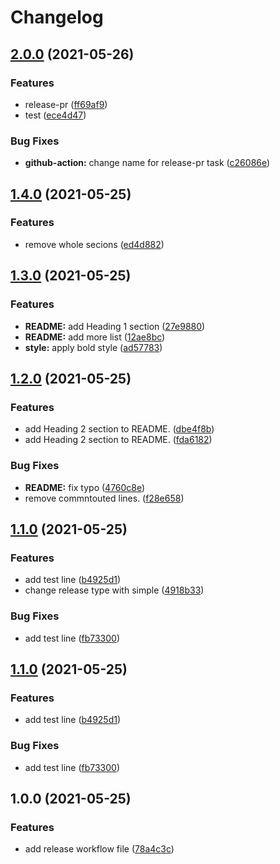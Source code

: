 # Changelog

## [2.0.0](https://www.github.com/htsh-tsyk/releaseactiontest/compare/v1.4.0...v2.0.0) (2021-05-26)


### Features

* release-pr ([ff69af9](https://www.github.com/htsh-tsyk/releaseactiontest/commit/ff69af9f07bb823436bba333d3f50b692f609f90))
* test ([ece4d47](https://www.github.com/htsh-tsyk/releaseactiontest/commit/ece4d473968eef28693eb4eb93cb6ac20b72b715))


### Bug Fixes

* **github-action:** change name for release-pr task ([c26086e](https://www.github.com/htsh-tsyk/releaseactiontest/commit/c26086e273a99013dad7f4b7549ea8f1674d25c9))

## [1.4.0](https://www.github.com/htsh-tsyk/releaseactiontest/compare/v1.3.0...v1.4.0) (2021-05-25)


### Features

* remove whole secions ([ed4d882](https://www.github.com/htsh-tsyk/releaseactiontest/commit/ed4d882b253178025857616f673eff0aab68e329))

## [1.3.0](https://www.github.com/htsh-tsyk/releaseactiontest/compare/v1.2.0...v1.3.0) (2021-05-25)


### Features

* **README:** add Heading 1 section ([27e9880](https://www.github.com/htsh-tsyk/releaseactiontest/commit/27e98801fdec6cbc23fee61b4eddada29c4faae3))
* **README:** add more list ([12ae8bc](https://www.github.com/htsh-tsyk/releaseactiontest/commit/12ae8bcc9a06beafcdb6878a7fbb20ddeb822a12))
* **style:** apply bold style ([ad57783](https://www.github.com/htsh-tsyk/releaseactiontest/commit/ad57783f4f92bbb31f8d5100423509d69f7d3ed4))

## [1.2.0](https://www.github.com/htsh-tsyk/releaseactiontest/compare/v1.1.0...v1.2.0) (2021-05-25)


### Features

* add Heading 2 section to README. ([dbe4f8b](https://www.github.com/htsh-tsyk/releaseactiontest/commit/dbe4f8bbe99e8a7d14f7d98d1762182518a7dd04))
* add Heading 2 section to README. ([fda6182](https://www.github.com/htsh-tsyk/releaseactiontest/commit/fda6182f9584896fe1ded0f6e18bd0a3f8958c02))


### Bug Fixes

* **README:** fix typo ([4760c8e](https://www.github.com/htsh-tsyk/releaseactiontest/commit/4760c8e2da13282db4e3676609e69fd0b6db7e8f))
* remove commntouted lines. ([f28e658](https://www.github.com/htsh-tsyk/releaseactiontest/commit/f28e658749fa8d3b5bb21aff4907064daf3a32e1))

## [1.1.0](https://www.github.com/htsh-tsyk/releaseactiontest/compare/v1.0.0...v1.1.0) (2021-05-25)


### Features

* add test line ([b4925d1](https://www.github.com/htsh-tsyk/releaseactiontest/commit/b4925d196fd42695ac3f7d8961b2c3569a174363))
* change release type with simple ([4918b33](https://www.github.com/htsh-tsyk/releaseactiontest/commit/4918b33eeb54b2ef44230bb3be76cb698cee4942))


### Bug Fixes

* add test line ([fb73300](https://www.github.com/htsh-tsyk/releaseactiontest/commit/fb7330024f02264f530511db184eefab9df9d5af))

## [1.1.0](https://www.github.com/htsh-tsyk/releaseactiontest/compare/v1.0.0...v1.1.0) (2021-05-25)


### Features

* add test line ([b4925d1](https://www.github.com/htsh-tsyk/releaseactiontest/commit/b4925d196fd42695ac3f7d8961b2c3569a174363))


### Bug Fixes

* add test line ([fb73300](https://www.github.com/htsh-tsyk/releaseactiontest/commit/fb7330024f02264f530511db184eefab9df9d5af))

## 1.0.0 (2021-05-25)


### Features

* add release workflow file ([78a4c3c](https://www.github.com/htsh-tsyk/releaseactiontest/commit/78a4c3c178737178d47d6e491d81776f2d5753b6))
